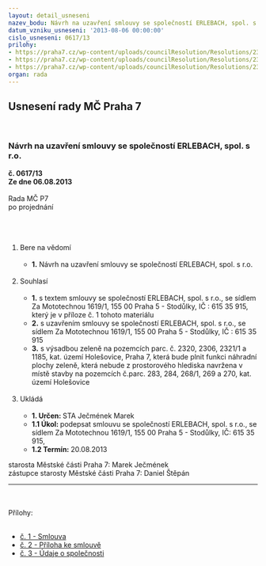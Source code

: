 ```yaml
---
layout: detail_usneseni
nazev_bodu: Návrh na uzavření smlouvy se společností ERLEBACH, spol. s r.o.
datum_vzniku_usneseni: '2013-08-06 00:00:00'
cislo_usneseni: 0617/13
prilohy:
- https://praha7.cz/wp-content/uploads/councilResolution/Resolutions/23764/41-13-smlouva__zele%c5%88__17_jate%c4%8dn%c3%ad.doc
- https://praha7.cz/wp-content/uploads/councilResolution/Resolutions/23764/41-13-vykaz_jatecni.xlsx
- https://praha7.cz/wp-content/uploads/councilResolution/Resolutions/23764/41-13-v%c3%bdpis_erlebach.pdf
organ: rada
---
```

<div id="ucUsn_pList" class="usn">
	<span><h2>Usnesení rady MČ Praha 7 </h2>
<br></span><div class="standBody">
<span><h3>Návrh na uzavření smlouvy se společností ERLEBACH, spol. s r.o.</h3></span><div class="center">
		<strong>č. 0617/13</strong><br>
	</div>
<div class="center">
		<strong>Ze dne 06.08.2013</strong><br><br>
	</div>Rada MČ P7<br>po projednání<br><br><br><ol>
<br><li>Bere na vědomí<br><ul>
<br><li>
<strong>1.</strong> Návrh na uzavření smlouvy se společností ERLEBACH, spol. s r.o.</li>
</ul>
<br>
</li>
<li>Souhlasí<br><ul>
<br><li>
<strong>1.</strong> s textem smlouvy se společností ERLEBACH, spol. s r.o., se sídlem Za Mototechnou 1619/1, 155 00 Praha 5 - Stodůlky, IČ : 615 35 915, který je v příloze č. 1 tohoto materiálu<br>
</li>
<li>
<strong>2.</strong> s uzavřením smlouvy se společností ERLEBACH, spol. s r.o., se sídlem Za Mototechnou 1619/1, 155 00 Praha 5 - Stodůlky, IČ : 615 35 915<br>
</li>
<li>
<strong>3.</strong> s výsadbou zeleně na pozemcích parc. č. 2320, 2306, 2321/1 a 1185, kat. území Holešovice, Praha 7, která bude plnit funkci náhradní plochy zeleně, která nebude z prostorového hlediska navržena v místě stavby na pozemcích č.parc. 283, 284, 268/1, 269 a 270, kat. území Holešovice</li>
</ul>
<br>
</li>
<li>Ukládá<br><ul>
<br><li>
<strong>1. Určen: </strong>STA Ječmének Marek<br>
</li>
<li>
<strong>1.1 Úkol: </strong>podepsat smlouvu se společností ERLEBACH, spol. s r.o., se sídlem Za Mototechnou 1619/1, 155 00 Praha 5 - Stodůlky, IČ: 615 35 915, <br>
</li>
<li>
<strong>1.2 Termín: </strong>20.08.2013</li>
</ul>
</li>
</ol>starosta Městské části Praha 7: Marek Ječmének<br>zástupce starosty Městské části Praha 7: Daniel Štěpán <br><hr>
<br><br>Přílohy: <br><ul>
<br><li>
<a href="/zdroj.aspx?typ=4&amp;Id=51590&amp;sh=1071071157" target="_blank" title="Odkaz na soubor - 38,5 kB - nové okno">č. 1 - Smlouva</a> <br>
</li>
<li>
<a href="/zdroj.aspx?typ=4&amp;id=51579&amp;sh=-1141112363" target="_blank" title="Odkaz na soubor - 24,4 kB - nové okno">č. 2 - Příloha ke smlouvě</a> <br>
</li>
<li>
<a href="/zdroj.aspx?typ=4&amp;id=51580&amp;sh=57615893" target="_blank" title="Odkaz na soubor - 55,7 kB - nové okno">č. 3 - Údaje o společnosti</a> </li>
</ul>
</div>
</div>